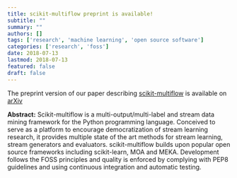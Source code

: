 ```yaml
---
title: scikit-multiflow preprint is available!
subtitle: ""
summary: ""
authors: []
tags: ['research', 'machine learning', 'open source software']
categories: ['research', 'foss']
date: 2018-07-13
lastmod: 2018-07-13
featured: false
draft: false
---
```


The preprint version of our paper describing [scikit-multiflow](https://scikit-multiflow.github.io/) is available on [arXiv](https://arxiv.org/abs/1807.04662)

**Abstract:**
Scikit-multiflow is a multi-output/multi-label and stream data mining framework for the Python programming language. Conceived to serve as a platform to encourage democratization of stream learning research, it provides multiple state of the art methods for stream learning, stream generators and evaluators. scikit-multiflow builds upon popular open source frameworks including scikit-learn, MOA and MEKA. Development follows the FOSS principles and quality is enforced by complying with PEP8 guidelines and using continuous integration and automatic testing.
